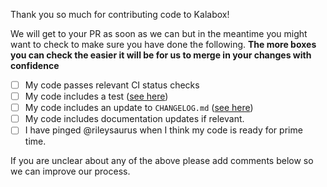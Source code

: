 Thank you so much for contributing code to Kalabox!

We will get to your PR as soon as we can but in the meantime you might want to
check to make sure you have done the following. **The more boxes you can check
the easier it will be for us to merge in your changes with confidence**

- [ ] My code passes relevant CI status checks
- [ ] My code includes a test ([see here](https://github.com/kalabox/kalabox/blob/HEAD/CONTRIBUTING.md))
- [ ] My code includes an update to `CHANGELOG.md` ([see here](https://github.com/kalabox/kalabox/blob/HEAD/CHANGELOG.md))
- [ ] My code includes documentation updates if relevant.
- [ ] I have pinged @rileysaurus when I think my code is ready for prime time.

If you are unclear about any of the above please add comments below so we can
improve our process.
